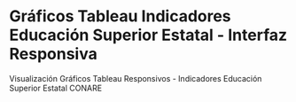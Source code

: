 # Gráficos Tableau Indicadores Educación Superior Estatal - Interfaz Responsiva
Visualización Gráficos Tableau Responsivos - Indicadores Educación Superior Estatal CONARE
